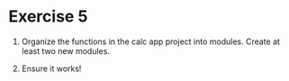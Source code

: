 # Exercise 5

1. Organize the functions in the calc app project into modules. Create at least two new modules.

2. Ensure it works!